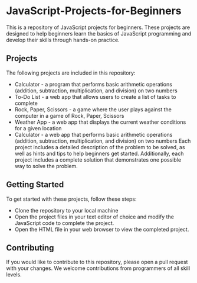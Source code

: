 # JavaScript-Projects-for-Beginners
This is a repository of JavaScript projects for beginners. These projects are designed to help beginners learn the basics of JavaScript programming and develop their skills through hands-on practice.

## Projects
The following projects are included in this repository:

- Calculator - a program that performs basic arithmetic operations (addition, subtraction, multiplication, and division) on two numbers
- To-Do List - a web app that allows users to create a list of tasks to complete
- Rock, Paper, Scissors - a game where the user plays against the computer in a game of Rock, Paper, Scissors
- Weather App - a web app that displays the current weather conditions for a given location
- Calculator - a web app that performs basic arithmetic operations (addition, subtraction, multiplication, and division) on two numbers
Each project includes a detailed description of the problem to be solved, as well as hints and tips to help beginners get started. Additionally, each project includes a complete solution that demonstrates one possible way to solve the problem.

## Getting Started
To get started with these projects, follow these steps:

- Clone the repository to your local machine
- Open the project files in your text editor of choice and modify the JavaScript code to complete the project.
- Open the HTML file in your web browser to view the completed project.

## Contributing
If you would like to contribute to this repository, please open a pull request with your changes. We welcome contributions from programmers of all skill levels.
